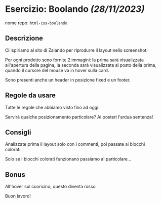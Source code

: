 # Esercizio: Boolando *(28/11/2023)*

nome repo: `html-css-boolando`

## Descrizione
Ci ispiriamo al sito di Zalando per riprodurre il layout nello screenshot.


Per ogni prodotto sono fornite 2 immagini: la prima sarà visualizzata all'apertura della pagina, la seconda sarà visualizzata al posto della prima, quando il cursore del mouse va in hover sulla card.


Sono presenti anche un header in posizione fixed e un footer.


## Regole da usare
Tutte le regole che abbiamo visto fino ad oggi.


Servirà qualche posizionamento particolare? Ai posteri l'ardua sentenza!

## Consigli
Analizzate prima il layout solo con i commenti, poi passate ai blocchi colorati.


Solo se i blocchi colorati funzionano passiamo al particolare...

## Bonus
All'hover sul cuoricino, questo diventa rosso


Buon lavoro!